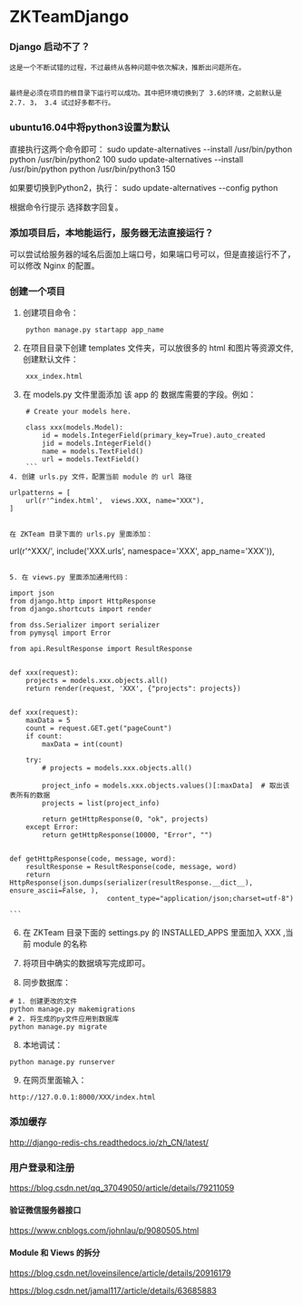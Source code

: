 # ZKTeamDjango


### Django 启动不了？

	这是一个不断试错的过程，不过最终从各种问题中依次解决，推断出问题所在。


	最终是必须在项目的根目录下运行可以成功。其中把环境切换到了 3.6的环境，之前默认是2.7. 3， 3.4 试过好多都不行。

### ubuntu16.04中将python3设置为默认

直接执行这两个命令即可：
sudo update-alternatives --install /usr/bin/python python /usr/bin/python2 100
sudo update-alternatives --install /usr/bin/python python /usr/bin/python3 150

如果要切换到Python2，执行：
sudo update-alternatives --config python

根据命令行提示 选择数字回复。


### 添加项目后，本地能运行，服务器无法直接运行？
   可以尝试给服务器的域名后面加上端口号，如果端口号可以，但是直接运行不了，可以修改 Nginx 的配置。


### 创建一个项目
1. 创建项目命令：
```
    python manage.py startapp app_name
```
2. 在项目目录下创建 templates 文件夹，可以放很多的 html 和图片等资源文件, 创建默认文件：
```
    xxx_index.html
```
3. 在 models.py 文件里面添加 该 app 的 数据库需要的字段。例如：
```
    # Create your models here.

    class xxx(models.Model):
        id = models.IntegerField(primary_key=True).auto_created
        jid = models.IntegerField()
        name = models.TextField()
        url = models.TextField()
    ```
4. 创建 urls.py 文件，配置当前 module 的 url 路径
```
    urlpatterns = [
        url(r'^index.html',  views.XXX, name="XXX"),
    ]
```

在 ZKTeam 目录下面的 urls.py 里面添加：
```
url(r'^XXX/', include('XXX.urls', namespace='XXX', app_name='XXX')),
```

5. 在 views.py 里面添加通用代码：
```
    import json
    from django.http import HttpResponse
    from django.shortcuts import render

    from dss.Serializer import serializer
    from pymysql import Error

    from api.ResultResponse import ResultResponse


    def xxx(request):
        projects = models.xxx.objects.all()
        return render(request, 'XXX', {"projects": projects})


    def xxx(request):
        maxData = 5
        count = request.GET.get("pageCount")
        if count:
            maxData = int(count)

        try:
            # projects = models.xxx.objects.all()

            project_info = models.xxx.objects.values()[:maxData]  # 取出该表所有的数据
            projects = list(project_info)

            return getHttpResponse(0, "ok", projects)
        except Error:
            return getHttpResponse(10000, "Error", "")


    def getHttpResponse(code, message, word):
        resultResponse = ResultResponse(code, message, word)
        return HttpResponse(json.dumps(serializer(resultResponse.__dict__), ensure_ascii=False, ),
                            content_type="application/json;charset=utf-8")

    ```



6. 在 ZKTeam 目录下面的 settings.py 的 INSTALLED_APPS 里面加入 XXX ,当前 module 的名称

7. 将项目中确实的数据填写完成即可。
8. 同步数据库：
```
# 1. 创建更改的文件
python manage.py makemigrations
# 2. 将生成的py文件应用到数据库
python manage.py migrate
```
8. 本地调试：
```
python manage.py runserver
```
9. 在网页里面输入：
```
http://127.0.0.1:8000/XXX/index.html
```

### 添加缓存
http://django-redis-chs.readthedocs.io/zh_CN/latest/

### 用户登录和注册
https://blog.csdn.net/qq_37049050/article/details/79211059


#### 验证微信服务器接口
https://www.cnblogs.com/johnlau/p/9080505.html



#### Module 和 Views 的拆分

https://blog.csdn.net/loveinsilence/article/details/20916179

https://blog.csdn.net/jamal117/article/details/63685883